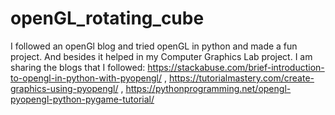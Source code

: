 # openGL_rotating_cube
I followed an openGl blog and tried openGL in python and made a fun project. And besides it helped in my Computer Graphics Lab project.
I am sharing the blogs that I followed: 
https://stackabuse.com/brief-introduction-to-opengl-in-python-with-pyopengl/ ,
https://tutorialmastery.com/create-graphics-using-pyopengl/ ,
https://pythonprogramming.net/opengl-pyopengl-python-pygame-tutorial/
